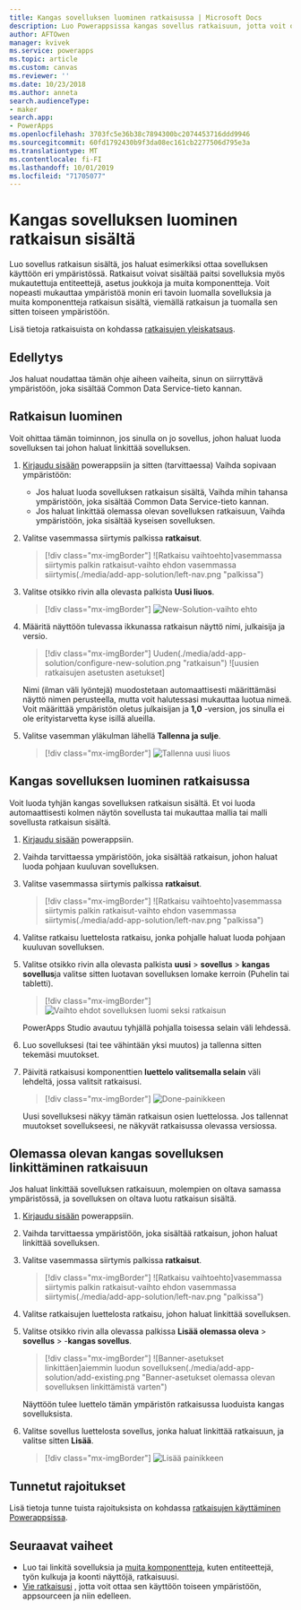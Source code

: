 ```yaml
---
title: Kangas sovelluksen luominen ratkaisussa | Microsoft Docs
description: Luo Powerappsissa kangas sovellus ratkaisuun, jotta voit ottaa sovelluksen käyttöön toisessa ympäristössä
author: AFTOwen
manager: kvivek
ms.service: powerapps
ms.topic: article
ms.custom: canvas
ms.reviewer: ''
ms.date: 10/23/2018
ms.author: anneta
search.audienceType:
- maker
search.app:
- PowerApps
ms.openlocfilehash: 3703fc5e36b38c7894300bc2074453716ddd9946
ms.sourcegitcommit: 60fd1792430b9f3da08ec161cb2277506d795e3a
ms.translationtype: MT
ms.contentlocale: fi-FI
ms.lasthandoff: 10/01/2019
ms.locfileid: "71705077"
---
```

# <a name="create-a-canvas-app-from-within-a-solution"></a>Kangas sovelluksen luominen ratkaisun sisältä

Luo sovellus ratkaisun sisältä, jos haluat esimerkiksi ottaa sovelluksen käyttöön eri ympäristössä. Ratkaisut voivat sisältää paitsi sovelluksia myös mukautettuja entiteettejä, asetus joukkoja ja muita komponentteja. Voit nopeasti mukauttaa ympäristöä monin eri tavoin luomalla sovelluksia ja muita komponentteja ratkaisun sisältä, viemällä ratkaisun ja tuomalla sen sitten toiseen ympäristöön.

Lisä tietoja ratkaisuista on kohdassa [ratkaisujen yleiskatsaus](../common-data-service/solutions-overview.md).

## <a name="prerequisite"></a>Edellytys

Jos haluat noudattaa tämän ohje aiheen vaiheita, sinun on siirryttävä ympäristöön, joka sisältää Common Data Service-tieto kannan.

## <a name="create-a-solution"></a>Ratkaisun luominen

Voit ohittaa tämän toiminnon, jos sinulla on jo sovellus, johon haluat luoda sovelluksen tai johon haluat linkittää sovelluksen.

1. [Kirjaudu sisään](https://web.powerapps.com?utm_source=padocs&utm_medium=linkinadoc&utm_campaign=referralsfromdoc) powerappsiin ja sitten (tarvittaessa) Vaihda sopivaan ympäristöön:

    - Jos haluat luoda sovelluksen ratkaisun sisältä, Vaihda mihin tahansa ympäristöön, joka sisältää Common Data Service-tieto kannan.
    - Jos haluat linkittää olemassa olevan sovelluksen ratkaisuun, Vaihda ympäristöön, joka sisältää kyseisen sovelluksen.

1. Valitse vasemmassa siirtymis palkissa **ratkaisut**.

    > [!div class="mx-imgBorder"]
    > ![Ratkaisu vaihtoehto]vasemmassa siirtymis palkin ratkaisut-vaihto ehdon vasemmassa siirtymis(./media/add-app-solution/left-nav.png "palkissa")

1. Valitse otsikko rivin alla olevasta palkista **Uusi liuos**.

    > [!div class="mx-imgBorder"]
    > ![New-Solution-vaihto ehto](./media/add-app-solution/banner-new-solution.png "Banner New-Solution-asetuksessa bannerissa")

1. Määritä näyttöön tulevassa ikkunassa ratkaisun näyttö nimi, julkaisija ja versio.

    > [!div class="mx-imgBorder"]
    > Uuden(./media/add-app-solution/configure-new-solution.png "ratkaisun") ![uusien ratkaisujen asetusten asetukset]

    Nimi (ilman väli lyöntejä) muodostetaan automaattisesti määrittämäsi näyttö nimen perusteella, mutta voit halutessasi mukauttaa luotua nimeä. Voit määrittää ympäristön oletus julkaisijan ja **1,0** -version, jos sinulla ei ole erityistarvetta kyse isillä alueilla.

1. Valitse vasemman yläkulman lähellä **Tallenna ja sulje**.

    > [!div class="mx-imgBorder"]
    > ![Tallenna uusi liuos](./media/add-app-solution/save-new-solution.png "Tallenna uusi liuos")

## <a name="create-a-canvas-app-in-a-solution"></a>Kangas sovelluksen luominen ratkaisussa

Voit luoda tyhjän kangas sovelluksen ratkaisun sisältä. Et voi luoda automaattisesti kolmen näytön sovellusta tai mukauttaa mallia tai malli sovellusta ratkaisun sisältä.

1. [Kirjaudu sisään](https://web.powerapps.com?utm_source=padocs&utm_medium=linkinadoc&utm_campaign=referralsfromdoc) powerappsiin.

1. Vaihda tarvittaessa ympäristöön, joka sisältää ratkaisun, johon haluat luoda pohjaan kuuluvan sovelluksen.

1. Valitse vasemmassa siirtymis palkissa **ratkaisut**.

    > [!div class="mx-imgBorder"]
    > ![Ratkaisu vaihtoehto]vasemmassa siirtymis palkin ratkaisut-vaihto ehdon vasemmassa siirtymis(./media/add-app-solution/left-nav.png "palkissa")

1. Valitse ratkaisu luettelosta ratkaisu, jonka pohjalle haluat luoda pohjaan kuuluvan sovelluksen.

1. Valitse otsikko rivin alla olevasta palkista **uusi** > **sovellus** > **kangas sovellus**ja valitse sitten luotavan sovelluksen lomake kerroin (Puhelin tai tabletti).

    > [!div class="mx-imgBorder"]
    > ![Vaihto ehdot sovelluksen luomi seksi ratkaisun](./media/add-app-solution/new-option.png "asetuksissa sovelluksen luomi seksi ratkaisulle")

    PowerApps Studio avautuu tyhjällä pohjalla toisessa selain väli lehdessä.

1. Luo sovelluksesi (tai tee vähintään yksi muutos) ja tallenna sitten tekemäsi muutokset.

1. Päivitä ratkaisusi komponenttien **luettelo valitsemalla selain** väli lehdeltä, jossa valitsit ratkaisusi.

    > [!div class="mx-imgBorder"]
    > ![Done-painikkeen](./media/add-app-solution/done-button.png "tehtävä painike")

    Uusi sovelluksesi näkyy tämän ratkaisun osien luettelossa. Jos tallennat muutokset sovellukseesi, ne näkyvät ratkaisussa olevassa versiossa.

## <a name="link-an-existing-canvas-app-to-a-solution"></a>Olemassa olevan kangas sovelluksen linkittäminen ratkaisuun

Jos haluat linkittää sovelluksen ratkaisuun, molempien on oltava samassa ympäristössä, ja sovelluksen on oltava luotu ratkaisun sisältä.

1. [Kirjaudu sisään](https://web.powerapps.com?utm_source=padocs&utm_medium=linkinadoc&utm_campaign=referralsfromdoc) powerappsiin.

1. Vaihda tarvittaessa ympäristöön, joka sisältää ratkaisun, johon haluat linkittää sovelluksen.

1. Valitse vasemmassa siirtymis palkissa **ratkaisut**.

    > [!div class="mx-imgBorder"]
    > ![Ratkaisu vaihtoehto]vasemmassa siirtymis palkin ratkaisut-vaihto ehdon vasemmassa siirtymis(./media/add-app-solution/left-nav.png "palkissa")

1. Valitse ratkaisujen luettelosta ratkaisu, johon haluat linkittää sovelluksen.

1. Valitse otsikko rivin alla olevassa palkissa **Lisää olemassa oleva** > **sovellus** > -**kangas sovellus**.

    > [!div class="mx-imgBorder"]
    > ![Banner-asetukset linkittäen]aiemmin luodun sovelluksen(./media/add-app-solution/add-existing.png "Banner-asetukset olemassa olevan sovelluksen linkittämistä varten")

    Näyttöön tulee luettelo tämän ympäristön ratkaisussa luoduista kangas sovelluksista.

1. Valitse sovellus luettelosta sovellus, jonka haluat linkittää ratkaisuun, ja valitse sitten **Lisää**.

    > [!div class="mx-imgBorder"]
    > ![Lisää painikkeen](./media/add-app-solution/add-button.png "lisääminen-painike")

## <a name="known-limitations"></a>Tunnetut rajoitukset

Lisä tietoja tunne tuista rajoituksista on kohdassa [ratkaisujen käyttäminen Powerappsissa](../common-data-service/use-solution-explorer.md#known-limitations). 

## <a name="next-steps"></a>Seuraavat vaiheet

- Luo tai linkitä sovelluksia ja [muita komponentteja](../common-data-service/use-solution-explorer.md), kuten entiteettejä, työn kulkuja ja koonti näyttöjä, ratkaisuusi.
- [Vie ratkaisusi](../common-data-service/import-update-export-solutions.md) , jotta voit ottaa sen käyttöön toiseen ympäristöön, appsourceen ja niin edelleen.
